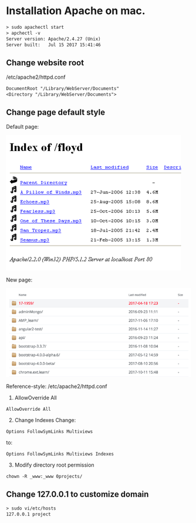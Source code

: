 # Installation Apache on mac.
```
> sudo apachectl start
> apchectl -v
Server version: Apache/2.4.27 (Unix)
Server built:   Jul 15 2017 15:41:46
```



## Change website root
/etc/apache2/httpd.conf
```
DocumentRoot "/Library/WebServer/Documents"
<Directory "/Library/WebServer/Documents">
```
## Change page default style
Default page:

![alt text](imgs/apache-default-page.gif "Old Page Style")

New page:

![alt text](imgs/apache-new-page-style.png "Old Page Style")

Reference-style: 
/etc/apache2/httpd.conf
1. AllowOverride All
```
AllowOverride All
```
2. Change Indexes
Change:
```
Options FollowSymLinks Multiviews
```
to:
```
Options FollowSymLinks Multiviews Indexes
```

3. Modify directory root permission
```
chown -R _www:_www 0projects/
```
## Change 127.0.0.1 to customize domain
```
> sudo vi/etc/hosts
127.0.0.1 project
```
